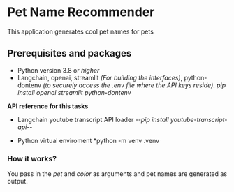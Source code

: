 # Pet Name Recommender
This application generates cool pet names for pets

## Prerequisites and packages
- Python version 3.8 or *higher*
- Langchain, openai, streamlit *(For building the interfaces)*, python-dontenv *(to securely access the .env file where the API keys reside)*.
    *pip install openai streamlit python-dontenv*

**API reference for this tasks**
- Langchain youtube transcript API loader
    *--pip install youtube-transcript-api--*
  
- Python virtual enviroment
    *python -m venv .venv


### How it works?
You pass in the *pet* and *color* as arguments and pet names are generated as output. 
